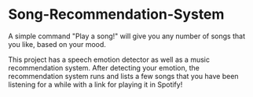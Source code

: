 # Song-Recommendation-System

A simple command "Play a song!" will give you any number of songs that you like, based on your mood.

This project has a speech emotion detector as well as a music recommendation system. After detecting your emotion, the recommendation system runs and lists a few songs that you have been listening for a while with a link for playing it in Spotify!
